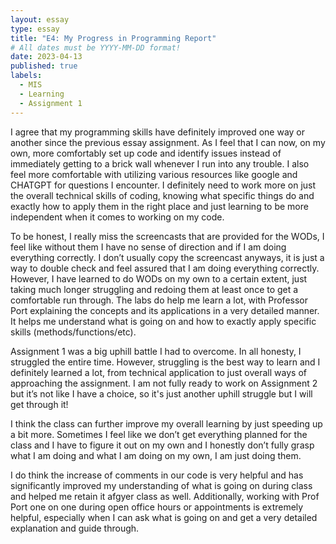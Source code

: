 ```yaml
---
layout: essay
type: essay
title: "E4: My Progress in Programming Report"
# All dates must be YYYY-MM-DD format!
date: 2023-04-13
published: true
labels:
  - MIS
  - Learning
  - Assignment 1
---
```

I agree that my programming skills have definitely improved one way or another since the previous essay assignment. As I feel that I can now, on my own, more comfortably set up code and identify issues instead of immediately getting to a brick wall whenever I run into any trouble. I also feel more comfortable with utilizing various resources like google and CHATGPT for questions I encounter. I definitely need to work more on just the overall technical skills of coding, knowing what specific things do and exactly how to apply them in the right place and just learning to be more independent when it comes to working on my code.

To be honest, I really miss the screencasts that are provided for the WODs, I feel like without them I have no sense of direction and if I am doing everything correctly. I don’t usually copy the screencast anyways, it is just a way to double check and feel assured that I am doing everything correctly. However, I have learned to do WODs on my own to a certain extent, just taking much longer struggling and redoing them at least once to get a comfortable run through.
The labs do help me learn a lot, with Professor Port explaining the concepts and its applications in a very detailed manner. It helps me understand what is going on and how to exactly apply specific skills (methods/functions/etc).

Assignment 1 was a big uphill battle I had to overcome. In all honesty, I struggled the entire time. However, struggling is the best way to learn and I definitely learned a lot, from technical application to just overall ways of approaching the assignment. I am not fully ready to work on Assignment 2 but it’s not like I have a choice, so it's just another uphill struggle but I will get through it!

I think the class can further improve my overall learning by just speeding up a bit more. Sometimes I feel like we don’t get everything planned for the class and I have to figure it out on my own and I honestly don’t fully grasp what I am doing and what I am doing on my own, I am just doing them. 

I do think the increase of comments in our code is very helpful and has significantly improved my understanding of what is going on during class and helped me retain it afgyer class as well. Additionally, working with Prof Port one on one during open office hours or appointments is extremely helpful, especially when I can ask what is going on and get a very detailed explanation and guide through.
